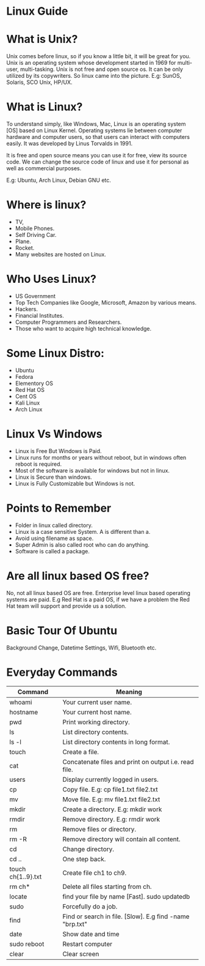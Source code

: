 # Linux Guide

# What is Unix?
Unix comes before linux, so if you know a little bit, it will be great for you. Unix is an operating system whose development started in 1969 for multi-user, multi-tasking. Unix is not free and open source os. It can be only utilized by its copywriters. So linux came into the picture.
E.g: SunOS, Solaris, SCO Unix, HP/UX.


# What is Linux?

To understand simply, like Windows, Mac, Linux is an operating system \[OS\] based on Linux Kernel. Operating systems lie between computer hardware and computer users, so that users can interact with computers easily.  It was developed by Linus Torvalds in 1991.

It is free and open source means you can use it for free, view its source code. We can change the source code of linux and use it for personal as well as commercial purposes.

E.g: Ubuntu, Arch Linux, Debian GNU etc.


# Where is linux?
- TV,
- Mobile Phones.
- Self Driving Car.
- Plane.
- Rocket.
- Many websites are hosted on Linux.

# Who Uses Linux?
- US Government 
- Top Tech Companies like Google, Microsoft, Amazon by various means.
- Hackers.
- Financial Institutes.
- Computer Programmers and Researchers.
- Those who want to acquire high technical knowledge.

# Some Linux Distro:
- Ubuntu
- Fedora
- Elementory OS
- Red Hat OS
- Cent OS
- Kali Linux
- Arch Linux

# Linux Vs Windows
- Linux is Free But Windows is Paid.
- Linux runs for months or years without reboot, but in windows often reboot is required.
- Most of the software is available for windows but not in linux. 
- Linux is Secure than windows.
- Linux is Fully Customizable but Windows is not.


# Points to Remember
- Folder in linux called directory.
- Linux is a case sensitive System. A is different than a.
- Avoid using filename as space.
- Super Admin is also called root who can do anything.
- Software is called a package.


# Are all linux based OS free?
No, not all linux based OS are free. Enterprise level linux based operating systems are paid. E.g Red Hat is a paid OS, if we have a problem the Red Hat team will support and provide us a solution.



# Basic Tour Of Ubuntu
Background Change, Datetime Settings, Wifi, Bluetooth etc.


# Everyday Commands
Command | Meaning  
--- | --- 
whoami | Your current user name.
hostname| Your current host name.
pwd | Print working directory.
ls | List directory contents.
ls -l | List directory contents in long format.
touch | Create a file.
cat | Concatenate files and print on output i.e. read file.
users | Display currently logged in users.
cp | Copy file. E.g: cp file1.txt file2.txt 
mv | Move file. E.g: mv file1.txt file2.txt 
mkdir | Create a directory. E.g: mkdir work 
rmdir | Remove directory. E.g: rmdir work 
rm | Remove files or directory.
rm -R | Remove directory will contain all content.
cd | Change directory.
cd .. | One step back.
touch ch{1..9}.txt | Create file ch1 to ch9.
rm ch* | Delete all files starting from ch.
locate | find your file by name \[Fast\]. sudo updatedb 
sudo | Forcefully do a job. 
find | Find or search in file. \[Slow\]. E.g find -name "brp.txt"
date | Show date and time
sudo reboot | Restart computer
clear | Clear screen

